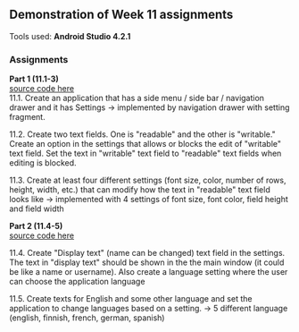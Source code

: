 ## Demonstration of Week 11 assignments   

Tools used: **Android Studio 4.2.1**   



### Assignments  
**Part 1 (11.1-3)**    
[source code here](https://github.com/saugkim/Olio2021s_LUT/blob/main/Week11/app/src/main/java/org/lut/week11)  
11.1. Create an application that has a side menu / side bar / navigation drawer and it has Settings -> implemented by navigation drawer with setting fragment.  

11.2. Create two text fields. One is "readable" and the other is "writable." Create an option in the settings that allows or blocks the edit of "writable" text field. Set the text in "writable" text field to "readable" text fields when editing is blocked.  

11.3. Create at least four different settings (font size, color, number of rows, height, width, etc.) that can modify how the text in "readable" text field looks like -> implemented with 4 settings of font size, font color, field height and field width


**Part 2 (11.4-5)**  
[source code here](https://github.com/saugkim/Olio2021s_LUT/blob/main/Week11s/app/src/main/java/org/lut/week11s)   

11.4. Create "Display text" (name can be changed) text field in the settings. The text in "display text" should be shown in the the main window (it could be like a name or username). Also create a language setting where the user can choose the application language  

11.5. Create texts for English and some other language and set the application to change languages based on a setting. -> 5 different language (english, finnish, french, german, spanish)  

